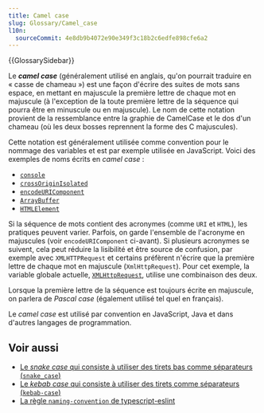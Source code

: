 ```yaml
---
title: Camel case
slug: Glossary/Camel_case
l10n:
  sourceCommit: 4e8db9b4072e90e349f3c18b2c6edfe898cfe6a2
---
```


{{GlossarySidebar}}

Le **<i lang="en">camel case</i>** (généralement utilisé en anglais, qu'on pourrait traduire en «&nbsp;casse de chameau&nbsp;») est une façon d'écrire des suites de mots sans espace, en mettant en majuscule la première lettre de chaque mot en majuscule (à l'exception de la toute première lettre de la séquence qui pourra être en minuscule ou en majuscule). Le nom de cette notation provient de la ressemblance entre la graphie de CamelCase et le dos d'un chameau (où les deux bosses reprennent la forme des C majuscules).

Cette notation est généralement utilisée comme convention pour le nommage des variables et est par exemple utilisée en JavaScript. Voici des exemples de noms écrits en <i lang="en">camel case</i>&nbsp;:

- [`console`](/fr/docs/Web/API/console)
- [`crossOriginIsolated`](/fr/docs/Web/API/Window/crossOriginIsolated)
- [`encodeURIComponent`](/fr/docs/Web/JavaScript/Reference/Global_Objects/encodeURIComponent)
- [`ArrayBuffer`](/fr/docs/Web/JavaScript/Reference/Global_Objects/ArrayBuffer)
- [`HTMLElement`](/fr/docs/Web/API/HTMLElement)

Si la séquence de mots contient des acronymes (comme `URI` et `HTML`), les pratiques peuvent varier. Parfois, on garde l'ensemble de l'acronyme en majuscules (voir `encodeURIComponent` ci-avant). Si plusieurs acronymes se suivent, cela peut réduire la lisibilité et être source de confusion, par exemple avec `XMLHTTPRequest` et certains préfèrent n'écrire que la première lettre de chaque mot en majuscule (`XmlHttpRequest`). Pour cet exemple, la variable globale actuelle, [`XMLHttpRequest`](/fr/docs/Web/API/XMLHttpRequest), utilise une combinaison des deux.

Lorsque la première lettre de la séquence est toujours écrite en majuscule, on parlera de <i lang="en">Pascal case</i> (également utilisé tel quel en français).

Le <i lang="en">camel case</i> est utilisé par convention en JavaScript, Java et dans d'autres langages de programmation.

## Voir aussi

- [Le <i lang="en">snake case</i> qui consiste à utiliser des tirets bas comme séparateurs (`snake_case`)](/fr/docs/Glossary/Snake_case)
- [Le <i lang="en">kebab case</i> qui consiste à utiliser des tirets comme séparateurs (`kebab-case`)](/fr/docs/Glossary/Kebab_case)
- [La règle `naming-convention` de typescript-eslint](https://typescript-eslint.io/rules/naming-convention/)
